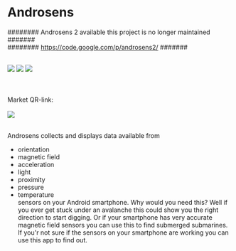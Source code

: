 # Androsens #

######## Androsens 2 available this project is no longer maintained  #######<br>
######## <a href='https://code.google.com/p/androsens2/'>https://code.google.com/p/androsens2/</a>                       #######<br><br>

<img src='http://img145.imageshack.us/img145/2635/screenej.jpg' />
<img src='http://img824.imageshack.us/img824/1611/androsense.jpg' />
<img src='http://img841.imageshack.us/img841/8865/devicesvk.jpg' />
<br><br><br><br>
Market QR-link:<br>
<br>
<img src='http://qrcode.kaywa.com/img.php?s=3&d=market%3A%2F%2Fsearch%3Fq%3Dpname%3Atritop.android.androsens&bla.jpg' />
<br><br>

Androsens collects and displays data available from<br>
<ul><li>orientation<br>
</li><li>magnetic field<br>
</li><li>acceleration<br>
</li><li>light<br>
</li><li>proximity<br>
</li><li>pressure<br>
</li><li>temperature<br>
sensors on your Android smartphone. Why would you need this? Well if you ever get stuck under an avalanche this could show you the right direction to start digging. Or if your smartphone has very accurate magnetic field sensors you can use this to find submerged submarines. If you'r not sure if the sensors on your smartphone are working you can use this app to find out.